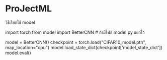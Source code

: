 # ProJectML

วิธีเรียกใช้ model

import torch
from model import BetterCNN  # ถ้ามีไฟล์ model.py แยกไว้

model = BetterCNN()
checkpoint = torch.load("CIFAR10_model.pth", map_location="cpu")
model.load_state_dict(checkpoint['model_state_dict'])
model.eval()
